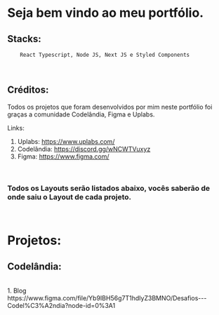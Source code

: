 # Seja bem vindo ao meu portfólio.

## Stacks: 
~~~
    React Typescript, Node JS, Next JS e Styled Components 
~~~
<br>

## Créditos:
Todos os projetos que foram desenvolvidos por mim neste portfólio foi graças a comunidade Codelândia, Figma e Uplabs.

Links:

1. Uplabs: https://www.uplabs.com/
2. Codelândia: https://discord.gg/wNCWTVuxyz 
3. Figma: https://www.figma.com/

<br>

### Todos os Layouts serão listados abaixo, vocês saberão de onde saiu o Layout de cada projeto.
<br>

# Projetos:


## Codelândia:
<br>
1. Blog <br>
https://www.figma.com/file/Yb9IBH56g7T1hdIyZ3BMNO/Desafios---Codel%C3%A2ndia?node-id=0%3A1